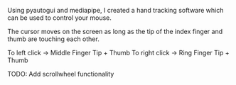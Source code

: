 Using pyautogui and mediapipe, I created a hand tracking software which can be used to control your mouse.

The cursor moves on the screen as long as the tip of the index finger and thumb are touching each other.

To left click -> Middle Finger Tip + Thumb
To right click -> Ring Finger Tip + Thumb


TODO: Add scrollwheel functionality